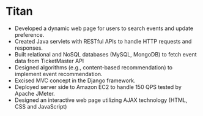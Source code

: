 # Titan
- Developed a dynamic web page for users to search events and update preference.
- Created Java servlets with RESTful APIs to handle HTTP requests and responses.
- Built relational and NoSQL databases (MySQL, MongoDB) to fetch event data from TicketMaster API
- Designed algorithms (e.g., content-based recommendation) to implement event recommendation.
- Excised MVC concept in the Django framework.
- Deployed server side to Amazon EC2 to handle 150 QPS tested by Apache JMeter.
- Designed an interactive web page utilizing AJAX technology (HTML, CSS and JavaScript)
